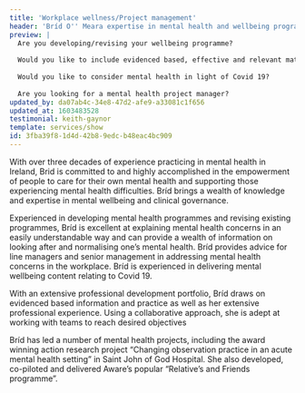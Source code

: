 ```yaml
---
title: 'Workplace wellness/Project management'
header: 'Bríd O'' Meara expertise in mental health and wellbeing programme development and project management'
preview: |
  Are you developing/revising your wellbeing programme?
  
  Would you like to include evidenced based, effective and relevant material on mental health and wellbeing?
  
  Would you like to consider mental health in light of Covid 19?
  
  Are you looking for a mental health project manager?
updated_by: da07ab4c-34e8-47d2-afe9-a33081c1f656
updated_at: 1603483528
testimonial: keith-gaynor
template: services/show
id: 3fba39f8-1d4d-42b8-9edc-b48eac4bc909
---
```

With over three decades of experience practicing in mental health in Ireland, Brid is committed to and highly accomplished in the empowerment of people to care for their own mental health and supporting those experiencing mental health difficulties. Bríd brings a wealth of knowledge and expertise in mental wellbeing and clinical governance.

Experienced in developing mental health programmes and revising existing programmes, Bríd is excellent at explaining mental health concerns in an easily understandable way and can provide a wealth of information on looking after and normalising one’s mental health. Bríd provides advice for line managers and senior management in addressing mental health concerns in the workplace. Bríd is experienced in delivering mental wellbeing content relating to Covid 19.

With an extensive professional development portfolio, Bríd draws on evidenced based information and practice as well as her extensive professional experience. Using a collaborative approach, she is adept at working with teams to reach desired objectives 

Bríd has led a number of mental health projects, including the award winning action research project “Changing observation practice in an acute mental health setting” in Saint John of God Hospital. She also developed, co-piloted and delivered Aware’s popular “Relative’s and Friends programme”.